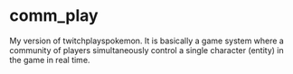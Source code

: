 # comm_play
My version of twitchplayspokemon. It is basically a game system where a community of players simultaneously control a single character (entity) in the game in real time.
